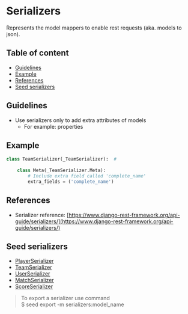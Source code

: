 # Serializers

Represents the model mappers to enable rest requests (aka. models to json).

## Table of content

-  [Guidelines](#guidelines)
-  [Example](#example)
-  [References](#references)
-  [Seed serializers](#seed-serializers)

## Guidelines

-  Use serializers only to add extra attributes of models
   -  For example: properties

## Example

```python
class TeamSerializer(_TeamSerializer):  #
    
    class Meta(_TeamSerializer.Meta):
        # Include extra field called 'complete_name'
        extra_fields = ('complete_name')
```

## References

- Serializer reference: [https://www.django-rest-framework.org/api-guide/serializers/](https://www.django-rest-framework.org/api-guide/serializers/)

## Seed serializers

-  [PlayerSerializer](../seed/serializers/player.py)
-  [TeamSerializer](../seed/serializers/team.py)
-  [UserSerializer](../seed/serializers/user.py)
-  [MatchSerializer](../seed/serializers/stats/match.py)
-  [ScoreSerializer](../seed/serializers/stats/score.py)

> To export a serializer use command \
> $ seed export -m serializers:model_name
